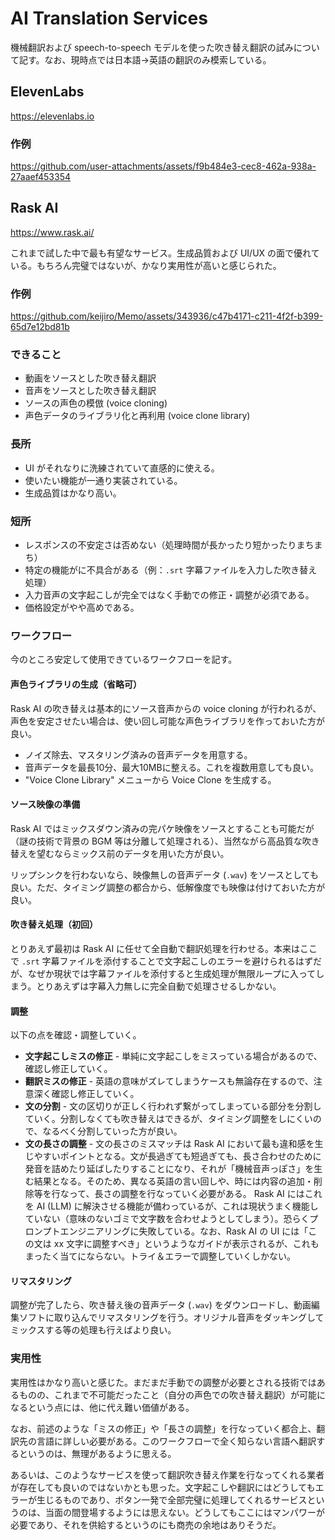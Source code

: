 # AI Translation Services

機械翻訳および speech-to-speech モデルを使った吹き替え翻訳の試みについて記す。なお、現時点では日本語→英語の翻訳のみ模索している。

## ElevenLabs

https://elevenlabs.io

### 作例

https://github.com/user-attachments/assets/f9b484e3-cec8-462a-938a-27aaef453354

## Rask AI

https://www.rask.ai/

これまで試した中で最も有望なサービス。生成品質および UI/UX の面で優れている。もちろん完璧ではないが、かなり実用性が高いと感じられた。

### 作例

https://github.com/keijiro/Memo/assets/343936/c47b4171-c211-4f2f-b399-65d7e12bd81b

### できること

- 動画をソースとした吹き替え翻訳
- 音声をソースとした吹き替え翻訳
- ソースの声色の模倣 (voice cloning)
- 声色データのライブラリ化と再利用 (voice clone library)

### 長所

- UI がそれなりに洗練されていて直感的に使える。
- 使いたい機能が一通り実装されている。
- 生成品質はかなり高い。

### 短所

- レスポンスの不安定さは否めない（処理時間が長かったり短かったりまちまち）
- 特定の機能がに不具合がある（例：`.srt` 字幕ファイルを入力した吹き替え処理）
- 入力音声の文字起こしが完全ではなく手動での修正・調整が必須である。
- 価格設定がやや高めである。

### ワークフロー

今のところ安定して使用できているワークフローを記す。

#### 声色ライブラリの生成（省略可）

Rask AI の吹き替えは基本的にソース音声からの voice cloning が行われるが、声色を安定させたい場合は、使い回し可能な声色ライブラリを作っておいた方が良い。

- ノイズ除去、マスタリング済みの音声データを用意する。
- 音声データを最長10分、最大10MBに整える。これを複数用意しても良い。
- "Voice Clone Library" メニューから Voice Clone を生成する。

#### ソース映像の準備

Rask AI ではミックスダウン済みの完パケ映像をソースとすることも可能だが（謎の技術で背景の BGM 等は分離して処理される）、当然ながら高品質な吹き替えを望むならミックス前のデータを用いた方が良い。

リップシンクを行わないなら、映像無しの音声データ (`.wav`) をソースとしても良い。ただ、タイミング調整の都合から、低解像度でも映像は付けておいた方が良い。

#### 吹き替え処理（初回）

とりあえず最初は Rask AI に任せて全自動で翻訳処理を行わせる。本来はここで `.srt` 字幕ファイルを添付することで文字起こしのエラーを避けられるはずだが、なぜか現状では字幕ファイルを添付すると生成処理が無限ループに入ってしまう。とりあえずは字幕入力無しに完全自動で処理させるしかない。

#### 調整

以下の点を確認・調整していく。

- **文字起こしミスの修正** - 単純に文字起こしをミスっている場合があるので、確認し修正していく。
- **翻訳ミスの修正** - 英語の意味がズレてしまうケースも無論存在するので、注意深く確認し修正していく。
- **文の分割** - 文の区切りが正しく行われず繋がってしまっている部分を分割していく。分割しなくても吹き替えはできるが、タイミング調整をしにくいので、なるべく分割していった方が良い。
- **文の長さの調整** - 文の長さのミスマッチは Rask AI において最も違和感を生じやすいポイントとなる。文が長過ぎても短過ぎても、長さ合わせのために発音を詰めたり延ばしたりすることになり、それが「機械音声っぽさ」を生む結果となる。そのため、異なる英語の言い回しや、時には内容の追加・削除等を行なって、長さの調整を行なっていく必要がある。 Rask AI にはこれを AI (LLM) に解決させる機能が備わっているが、これは現状うまく機能していない（意味のないゴミで文字数を合わせようとしてしまう）。恐らくプロンプトエンジニアリングに失敗している。なお、Rask AI の UI には「この文は xx 文字に調整すべき」というようなガイドが表示されるが、これもまったく当てにならない。トライ＆エラーで調整していくしかない。

#### リマスタリング

調整が完了したら、吹き替え後の音声データ (`.wav`) をダウンロードし、動画編集ソフトに取り込んでリマスタリングを行う。オリジナル音声をダッキングしてミックスする等の処理も行えばより良い。

### 実用性

実用性はかなり高いと感じた。まだまだ手動での調整が必要とされる技術ではあるものの、これまで不可能だったこと（自分の声色での吹き替え翻訳）が可能になるという点には、他に代え難い価値がある。

なお、前述のような「ミスの修正」や「長さの調整」を行なっていく都合上、翻訳先の言語に詳しい必要がある。このワークフローで全く知らない言語へ翻訳するというのは、無理があるように思える。

あるいは、このようなサービスを使って翻訳吹き替え作業を行なってくれる業者が存在しても良いのではないかとも思った。文字起こしや翻訳にはどうしてもエラーが生じるものであり、ボタン一発で全部完璧に処理してくれるサービスというのは、当面の間登場するようには思えない。どうしてもここにはマンパワーが必要であり、それを供給するというのにも商売の余地はありそうだ。
